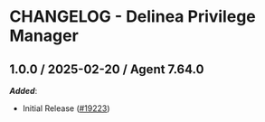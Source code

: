 # CHANGELOG - Delinea Privilege Manager

<!-- towncrier release notes start -->

## 1.0.0 / 2025-02-20 / Agent 7.64.0

***Added***:

* Initial Release ([#19223](https://github.com/DataDog/integrations-core/pull/19223))
